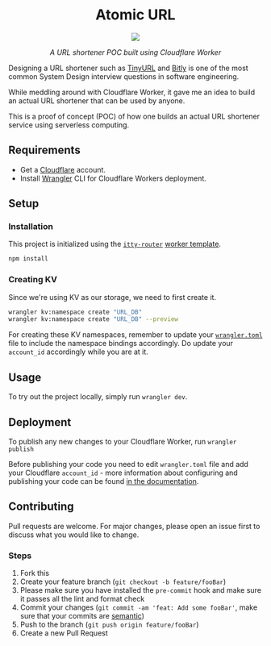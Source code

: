 <h1 align="center"><strong>Atomic URL</strong></h1>

<p align="center">
  <img src="https://i.imgur.com/mlUqwN0.png">
  <figcaption align="center"><i>A URL shortener POC built using Cloudflare Worker</i></figcaption>
</p>

Designing a URL shortener such as [TinyURL](https://tinyurl.com/) and [Bitly](https://bitly.com/) is one of the most common System Design interview questions in software engineering.

While meddling around with Cloudflare Worker, it gave me an idea to build an actual URL shortener that can be used by anyone.

This is a proof of concept (POC) of how one builds an actual URL shortener service using serverless computing.

## Requirements

-   Get a [Cloudflare](https://www.cloudflare.com/) account.
-   Install [Wrangler](https://github.com/cloudflare/wrangler#installation) CLI for Cloudflare Workers deployment.

## Setup

### Installation

This project is initialized using the [`itty-router`](https://github.com/kwhitley/itty-router) [worker template](https://github.com/cloudflare/worker-template-router).

```sh
npm install
```

### Creating KV

Since we're using KV as our storage, we need to first create it.

```sh
wrangler kv:namespace create "URL_DB"
wrangler kv:namespace create "URL_DB" --preview
```

For creating these KV namespaces, remember to update your [`wrangler.toml`](./wrangler.toml) file to include the namespace bindings accordingly. Do update your `account_id` accordingly while you are at it.

## Usage

To try out the project locally, simply run `wrangler dev`.

## Deployment

To publish any new changes to your Cloudflare Worker, run `wrangler publish`

Before publishing your code you need to edit `wrangler.toml` file and add your Cloudflare `account_id` - more information about configuring and publishing your code can be found [in the documentation](https://developers.cloudflare.com/workers/learning/getting-started#7-configure-your-project-for-deployment).

## Contributing

Pull requests are welcome. For major changes, please open an issue first to discuss what you would like to change.

### Steps

1. Fork this
2. Create your feature branch (`git checkout -b feature/fooBar`)
3. Please make sure you have installed the `pre-commit` hook and make sure it passes all the lint and format check
4. Commit your changes (`git commit -am 'feat: Add some fooBar'`, make sure that your commits are [semantic](https://gist.github.com/joshbuchea/6f47e86d2510bce28f8e7f42ae84c716))
5. Push to the branch (`git push origin feature/fooBar`)
6. Create a new Pull Request
